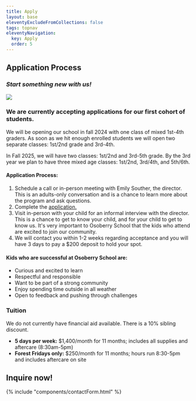 ```yaml
---
title: Apply
layout: base
eleventyExcludeFromCollections: false
tags: topnav
eleventyNavigation:
  key: Apply
  order: 5
---
```


## Application Process

### _Start something new with us!_

![](/assets/uploads/dice.jpg)

### We are currently accepting applications for our first cohort of students.

We will be opening our school in fall 2024 with one class of mixed 1st-4th graders. As soon as we hit enough enrolled students we will open two separate classes: 1st/2nd grade and 3rd-4th.

In Fall 2025, we will have two classes: 1st/2nd and 3rd-5th grade. By the 3rd year we plan to have three mixed age classes: 1st/2nd, 3rd/4th, and 5th/6th.

#### Application Process:

1. Schedule a call or in-person meeting with Emily Souther, the director. This is an adults-only conversation and is a chance to learn more about the program and ask questions.
2. Complete the [application.](https://forms.gle/YPW8pkDc4gxgxHMx8)
3. Visit in-person with your child for an informal interview with the director. This is a chance to get to know your child, and for your child to get to know us. It's very important to Osoberry School that the kids who attend are excited to join our community.
4. We will contact you within 1-2 weeks regarding acceptance and you will have 3 days to pay a $200 deposit to hold your spot.

#### Kids who are successful at Osoberry School are:

- Curious and excited to learn
- Respectful and responsible
- Want to be part of a strong community
- Enjoy spending time outside in all weather
- Open to feedback and pushing through challenges

### Tuition

We do not currently have financial aid available. There is a 10% sibling discount.

- **5 days per week:** $1,400/month for 11 months; includes all supplies and aftercare (8:30am-5pm)
- **Forest Fridays only:** $250/month for 11 months; hours run 8:30-5pm and includes aftercare on site

## Inquire now!

{% include "components/contactForm.html" %}
